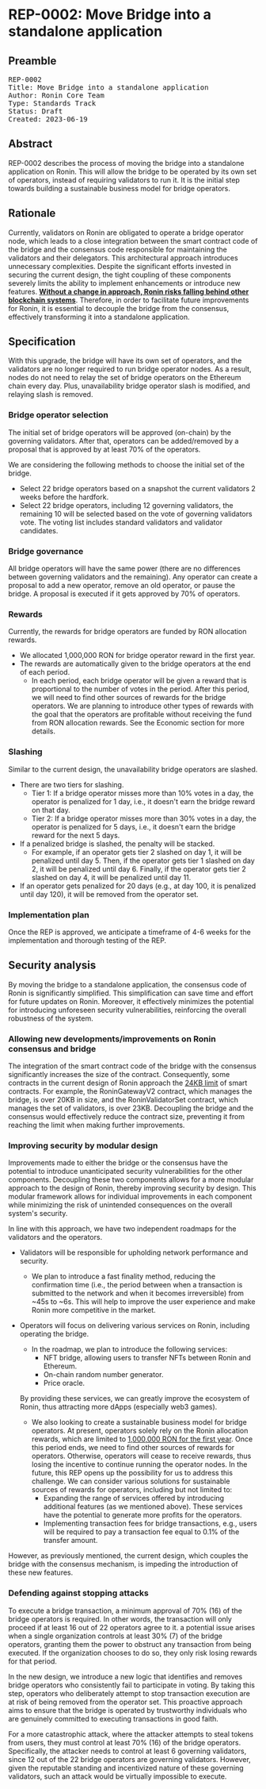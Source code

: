 # REP-0002: Move Bridge into a standalone application

## Preamble
<pre>
REP-0002
Title: Move Bridge into a standalone application
Author: Ronin Core Team
Type: Standards Track
Status: Draft
Created: 2023-06-19
</pre>

## Abstract

REP-0002 describes the process of moving the bridge into a standalone application on Ronin. This will allow the bridge to be operated by its own set of operators, instead of requiring validators to run it. It is the initial step towards building a sustainable business model for bridge operators.

## Rationale

Currently, validators on Ronin are obligated to operate a bridge operator node, which leads to a close integration between the smart contract code of the bridge and the consensus code responsible for maintaining the validators and their delegators. This architectural approach introduces unnecessary complexities. Despite the significant efforts invested in securing the current design, the tight coupling of these components severely limits the ability to implement enhancements or introduce new features. <ins>**Without a change in approach, Ronin risks falling behind other blockchain systems**</ins>. Therefore, in order to facilitate future improvements for Ronin, it is essential to decouple the bridge from the consensus, effectively transforming it into a standalone application.

## Specification

With this upgrade, the bridge will have its own set of operators, and the validators are no longer required to run bridge operator nodes. As a result, nodes do not need to relay the set of bridge operators on the Ethereum chain every day. Plus, unavailability bridge operator slash is modified, and relaying slash is removed.

### Bridge operator selection

The initial set of bridge operators will be approved (on-chain) by the governing validators. After that, operators can be added/removed by a proposal that is approved by at least 70% of the operators.

We are considering the following methods to choose the initial set of the bridge.

- Select 22 bridge operators based on a snapshot the current validators 2 weeks before the hardfork.
- Select 22 bridge operators, including 12 governing validators, the remaining 10 will be selected based on the vote of governing validators vote. The voting list includes standard validators and validator candidates. 

### Bridge governance

All bridge operators will have the same power (there are no differences between governing validators and the remaining). Any operator can create a proposal to add a new operator, remove an old operator, or pause the bridge. A proposal is executed if it gets approved by 70% of operators.

### Rewards
Currently, the rewards for bridge operators are funded by RON allocation rewards.
- We allocated 1,000,000 RON for bridge operator reward in the first year.
- The rewards are automatically given to the bridge operators at the end of each period.
    - In each period, each bridge operator will be given a reward that is proportional to the number of votes in the period.
After this period, we will need to find other sources of rewards for the bridge operators. We are planning to introduce other types of rewards with the goal that the operators are profitable without receiving the fund from RON allocation rewards. See the Economic section for more details.
    

### Slashing
Similar to the current design, the unavailability bridge operators are slashed. 
- There are two tiers for slashing.
    - Tier 1: If a bridge operator misses more than 10% votes in a day, the operator is penalized for 1 day, i.e., it doesn't earn the bridge reward on that day.
    - Tier 2: If a bridge operator misses more than 30% votes in a day, the operator is penalized for 5 days, i.e., it doesn't earn the bridge reward for the next 5 days.
- If a penalized bridge is slashed, the penalty will be stacked.
    - For example, if an operator gets tier 2 slashed on day 1, it will be penalized until day 5. Then, if the operator gets tier 1 slashed on day 2, it will be penalized until day 6. Finally, if the operator gets tier 2 slashed on day 4, it will be penalized until day 11.
- If an operator gets penalized for 20 days (e.g., at day 100, it is penalized until day 120), it will be removed from the operator set.

### Implementation plan
Once the REP is approved, we anticipate a timeframe of 4-6 weeks for the implementation and thorough testing of the REP.

## Security analysis

By moving the bridge to a standalone application, the consensus code of Ronin is significantly simplified. This simplification can save time and effort for future updates on Ronin. Moreover, it effectively minimizes the potential for introducing unforeseen security vulnerabilities, reinforcing the overall robustness of the system. 

### Allowing new developments/improvements on Ronin consensus and bridge

The integration of the smart contract code of the bridge with the consensus significantly increases the size of the contract. Consequently, some contracts in the current design of Ronin approach the [24KB limit](https://ethereum.org/en/developers/docs/smart-contracts/#limitations) of smart contracts. For example, the RoninGatewayV2 contract, which manages the bridge, is over 20KB in size, and the RoninValidatorSet contract, which manages the set of validators, is over 23KB. Decoupling the bridge and the consensus would effectively reduce the contract size, preventing it from reaching the limit when making further improvements.

### Improving security by modular design

Improvements made to either the bridge or the consensus have the potential to introduce unanticipated security vulnerabilities for the other components. Decoupling these two components allows for a more modular approach to the design of Ronin, thereby improving security by design. This modular framework allows for individual improvements in each component while minimizing the risk of unintended consequences on the overall system's security.

In line with this approach, we have two independent roadmaps for the validators and the operators.

- Validators will be responsible for upholding network performance and security. 
    - We plan to introduce a fast finality method, reducing the confirmation time (i.e., the period between when a transaction is submitted to the network and when it becomes irreversible) from ~45s to ~6s. This will help to improve the user experience and make Ronin more competitive in the market. 
- Operators will focus on delivering various services on Ronin, including operating the bridge. 
    - In the roadmap, we plan to introduce the following services:
        - NFT bridge, allowing users to transfer NFTs between Ronin and Ethereum.
        - On-chain random number generator.
        - Price oracle.
    
    By providing these services, we can greatly improve the ecosystem of Ronin, thus attracting more dApps (especially web3 games).

    - We also looking to create a sustainable business model for bridge operators. At present, operators solely rely on the Ronin allocation rewards, which are limited to [1,000,000 RON for the first year](https://docs.roninchain.com/docs/basics/rewards). Once this period ends, we need to find other sources of rewards for operators. Otherwise, operators will cease to receive rewards, thus losing the incentive to continue running the operator nodes. In the future, this REP opens up the possibility for us to address this challenge. We can consider various solutions for sustainable sources of rewards for operators, including but not limited to:
        - Expanding the range of services offered by introducing additional features (as we mentioned above). These services have the potential to generate more profits for the operators.
        - Implementing transaction fees for bridge transactions, e.g., users will be required to pay a transaction fee equal to 0.1% of the transfer amount.
        

However, as previously mentioned, the current design, which couples the bridge with the consensus mechanism, is impeding the introduction of these new features.

### Defending against stopping attacks

To execute a bridge transaction, a minimum approval of 70% (16) of the bridge operators is required. In other words, the transaction will only proceed if at least 16 out of 22 operators agree to it. a potential issue arises when a single organization controls at least 30% (7) of the bridge operators, granting them the power to obstruct any transaction from being executed. If the organization chooses to do so, they only risk losing rewards for that period.

In the new design, we introduce a new logic that identifies and removes bridge operators who consistently fail to participate in voting. By taking this step, operators who deliberately attempt to stop transaction execution are at risk of being removed from the operator set. This proactive approach aims to ensure that the bridge is operated by trustworthy individuals who are genuinely committed to executing transactions in good faith.

For a more catastrophic attack, where the attacker attempts to steal tokens from users, they must control at least 70% (16) of the bridge operators. Specifically, the attacker needs to control at least 6 governing validators, since 12 out of the 22 bridge operators are governing validators. However, given the reputable standing and incentivized nature of these governing validators, such an attack would be virtually impossible to execute.
